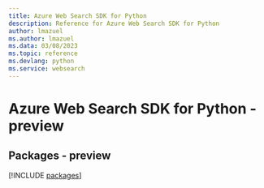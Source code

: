 ```yaml
---
title: Azure Web Search SDK for Python
description: Reference for Azure Web Search SDK for Python
author: lmazuel
ms.author: lmazuel
ms.data: 03/08/2023
ms.topic: reference
ms.devlang: python
ms.service: websearch
---
```

# Azure Web Search SDK for Python - preview
## Packages - preview
[!INCLUDE [packages](web-search-index.md)]